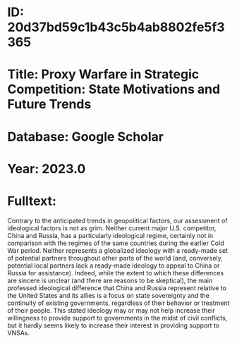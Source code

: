 # ID: 20d37bd59c1b43c5b4ab8802fe5f3365
# Title: Proxy Warfare in Strategic Competition: State Motivations and Future Trends
# Database: Google Scholar
# Year: 2023.0
# Fulltext:
Contrary to the anticipated trends in geopolitical factors, our assessment of ideological factors is not as grim.
Neither current major U.S. competitor, China and Russia, has a particularly ideological regime, certainly not in comparison with the regimes of the same countries during the earlier Cold War period.
Neither represents a globalized ideology with a ready-made set of potential partners throughout other parts of the world (and, conversely, potential local partners lack a ready-made ideology to appeal to China or Russia for assistance).
Indeed, while the extent to which these differences are sincere is unclear (and there are reasons to be skeptical), the main professed ideological difference that China and Russia represent relative to the United States and its allies is a focus on state sovereignty and the continuity of existing governments, regardless of their behavior or treatment of their people.
This stated ideology may or may not help increase their willingness to provide support to governments in the midst of civil conflicts, but it hardly seems likely to increase their interest in providing support to VNSAs.